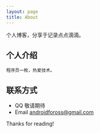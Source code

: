 ```yaml
---
layout: page
title: About
---
```


<p class="message">
    个人博客，分享于记录点点滴滴。
</p>

## 个人介绍
    程序员一枚，热爱技术。

## 联系方式

* QQ 敬请期待
* Email androidfoross@gmail.com


Thanks for reading!
